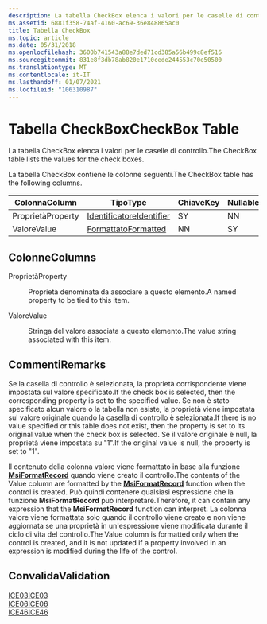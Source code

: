 ```yaml
---
description: La tabella CheckBox elenca i valori per le caselle di controllo.
ms.assetid: 6881f358-74af-4160-ac69-36e848865ac0
title: Tabella CheckBox
ms.topic: article
ms.date: 05/31/2018
ms.openlocfilehash: 3600b741543a88e7ded71cd385a56b499c8ef516
ms.sourcegitcommit: 831e8f3db78ab820e1710cede244553c70e50500
ms.translationtype: MT
ms.contentlocale: it-IT
ms.lasthandoff: 01/07/2021
ms.locfileid: "106310987"
---
```

# <a name="checkbox-table"></a><span data-ttu-id="0d3e0-103">Tabella CheckBox</span><span class="sxs-lookup"><span data-stu-id="0d3e0-103">CheckBox Table</span></span>

<span data-ttu-id="0d3e0-104">La tabella CheckBox elenca i valori per le caselle di controllo.</span><span class="sxs-lookup"><span data-stu-id="0d3e0-104">The CheckBox table lists the values for the check boxes.</span></span>

<span data-ttu-id="0d3e0-105">La tabella CheckBox contiene le colonne seguenti.</span><span class="sxs-lookup"><span data-stu-id="0d3e0-105">The CheckBox table has the following columns.</span></span>



| <span data-ttu-id="0d3e0-106">Colonna</span><span class="sxs-lookup"><span data-stu-id="0d3e0-106">Column</span></span>   | <span data-ttu-id="0d3e0-107">Tipo</span><span class="sxs-lookup"><span data-stu-id="0d3e0-107">Type</span></span>                         | <span data-ttu-id="0d3e0-108">Chiave</span><span class="sxs-lookup"><span data-stu-id="0d3e0-108">Key</span></span> | <span data-ttu-id="0d3e0-109">Nullable</span><span class="sxs-lookup"><span data-stu-id="0d3e0-109">Nullable</span></span> |
|----------|------------------------------|-----|----------|
| <span data-ttu-id="0d3e0-110">Proprietà</span><span class="sxs-lookup"><span data-stu-id="0d3e0-110">Property</span></span> | [<span data-ttu-id="0d3e0-111">Identificatore</span><span class="sxs-lookup"><span data-stu-id="0d3e0-111">Identifier</span></span>](identifier.md) | <span data-ttu-id="0d3e0-112">S</span><span class="sxs-lookup"><span data-stu-id="0d3e0-112">Y</span></span>   | <span data-ttu-id="0d3e0-113">N</span><span class="sxs-lookup"><span data-stu-id="0d3e0-113">N</span></span>        |
| <span data-ttu-id="0d3e0-114">Valore</span><span class="sxs-lookup"><span data-stu-id="0d3e0-114">Value</span></span>    | [<span data-ttu-id="0d3e0-115">Formattato</span><span class="sxs-lookup"><span data-stu-id="0d3e0-115">Formatted</span></span>](formatted.md)   | <span data-ttu-id="0d3e0-116">N</span><span class="sxs-lookup"><span data-stu-id="0d3e0-116">N</span></span>   | <span data-ttu-id="0d3e0-117">S</span><span class="sxs-lookup"><span data-stu-id="0d3e0-117">Y</span></span>        |



 

## <a name="columns"></a><span data-ttu-id="0d3e0-118">Colonne</span><span class="sxs-lookup"><span data-stu-id="0d3e0-118">Columns</span></span>

<dl> <dt>

<span data-ttu-id="0d3e0-119"><span id="Property"></span><span id="property"></span><span id="PROPERTY"></span>Proprietà</span><span class="sxs-lookup"><span data-stu-id="0d3e0-119"><span id="Property"></span><span id="property"></span><span id="PROPERTY"></span>Property</span></span>
</dt> <dd>

<span data-ttu-id="0d3e0-120">Proprietà denominata da associare a questo elemento.</span><span class="sxs-lookup"><span data-stu-id="0d3e0-120">A named property to be tied to this item.</span></span>

</dd> <dt>

<span data-ttu-id="0d3e0-121"><span id="Value"></span><span id="value"></span><span id="VALUE"></span>Valore</span><span class="sxs-lookup"><span data-stu-id="0d3e0-121"><span id="Value"></span><span id="value"></span><span id="VALUE"></span>Value</span></span>
</dt> <dd>

<span data-ttu-id="0d3e0-122">Stringa del valore associata a questo elemento.</span><span class="sxs-lookup"><span data-stu-id="0d3e0-122">The value string associated with this item.</span></span>

</dd> </dl>

## <a name="remarks"></a><span data-ttu-id="0d3e0-123">Commenti</span><span class="sxs-lookup"><span data-stu-id="0d3e0-123">Remarks</span></span>

<span data-ttu-id="0d3e0-124">Se la casella di controllo è selezionata, la proprietà corrispondente viene impostata sul valore specificato.</span><span class="sxs-lookup"><span data-stu-id="0d3e0-124">If the check box is selected, then the corresponding property is set to the specified value.</span></span> <span data-ttu-id="0d3e0-125">Se non è stato specificato alcun valore o la tabella non esiste, la proprietà viene impostata sul valore originale quando la casella di controllo è selezionata.</span><span class="sxs-lookup"><span data-stu-id="0d3e0-125">If there is no value specified or this table does not exist, then the property is set to its original value when the check box is selected.</span></span> <span data-ttu-id="0d3e0-126">Se il valore originale è null, la proprietà viene impostata su "1".</span><span class="sxs-lookup"><span data-stu-id="0d3e0-126">If the original value is null, the property is set to "1".</span></span>

<span data-ttu-id="0d3e0-127">Il contenuto della colonna valore viene formattato in base alla funzione [**MsiFormatRecord**](/windows/desktop/api/Msiquery/nf-msiquery-msiformatrecorda) quando viene creato il controllo.</span><span class="sxs-lookup"><span data-stu-id="0d3e0-127">The contents of the Value column are formatted by the [**MsiFormatRecord**](/windows/desktop/api/Msiquery/nf-msiquery-msiformatrecorda) function when the control is created.</span></span> <span data-ttu-id="0d3e0-128">Può quindi contenere qualsiasi espressione che la funzione **MsiFormatRecord** può interpretare.</span><span class="sxs-lookup"><span data-stu-id="0d3e0-128">Therefore, it can contain any expression that the **MsiFormatRecord** function can interpret.</span></span> <span data-ttu-id="0d3e0-129">La colonna valore viene formattata solo quando il controllo viene creato e non viene aggiornata se una proprietà in un'espressione viene modificata durante il ciclo di vita del controllo.</span><span class="sxs-lookup"><span data-stu-id="0d3e0-129">The Value column is formatted only when the control is created, and it is not updated if a property involved in an expression is modified during the life of the control.</span></span>

## <a name="validation"></a><span data-ttu-id="0d3e0-130">Convalida</span><span class="sxs-lookup"><span data-stu-id="0d3e0-130">Validation</span></span>

<dl>

[<span data-ttu-id="0d3e0-131">ICE03</span><span class="sxs-lookup"><span data-stu-id="0d3e0-131">ICE03</span></span>](ice03.md)  
[<span data-ttu-id="0d3e0-132">ICE06</span><span class="sxs-lookup"><span data-stu-id="0d3e0-132">ICE06</span></span>](ice06.md)  
[<span data-ttu-id="0d3e0-133">ICE46</span><span class="sxs-lookup"><span data-stu-id="0d3e0-133">ICE46</span></span>](ice46.md)  
</dl>

 

 



